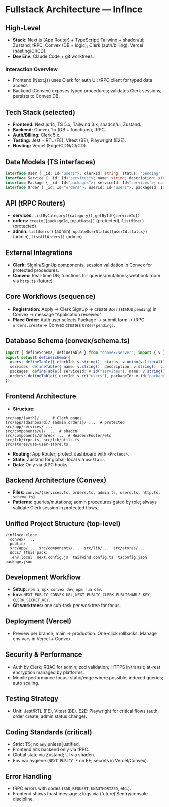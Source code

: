# Fullstack Architecture — Inflnce

## High-Level
- **Stack:** Next.js (App Router) + TypeScript; Tailwind + shadcn/ui; Zustand; tRPC; Convex (DB + logic); Clerk (auth/billing); Vercel (hosting/CI/CD).
- **Dev Env:** Claude Code + git worktrees.

### Interaction Overview
- Frontend (Next.js) uses Clerk for auth UI; tRPC client for typed data access.
- Backend (Convex) exposes typed procedures; validates Clerk sessions; persists to Convex DB.

## Tech Stack (selected)
- **Frontend:** Next.js 14, TS 5.x, Tailwind 3.x, shadcn/ui, Zustand.
- **Backend:** Convex 1.x (DB + functions), tRPC.
- **Auth/Billing:** Clerk 5.x.
- **Testing:** Jest + RTL (FE), Vitest (BE), Playwright (E2E).
- **Hosting:** Vercel (Edge/CDN/CI/CD).

## Data Models (TS interfaces)
```ts
interface User { _id: Id<"users">; clerkId: string; status: "pending" | "active" | "suspended"; }
interface Service { _id: Id<"services">; name: string; description: string; category: "socialMedia" | "publication" | "tool"; platform: "instagram" | "youtube" | "tiktok" | "twitter" | "spotify" | "linkedin"; }
interface Package { _id: Id<"packages">; serviceId: Id<"services">; name: string; price: number; deliverables: string[]; }
interface Order { _id: Id<"orders">; userId: Id<"users">; packageId: Id<"packages">; status: "pending" | "inProgress" | "complete" | "canceled"; inputData: Record<string, any>; createdAt: number; }
```

## API (tRPC Routers)
- **services:** `listByCategory({category})`, `getById({serviceId})`
- **orders:** `create({packageId,inputData})` (protected), `listMine()` (protected)
- **admin:** `listUsers()` (admin), `updateUserStatus({userId,status})` (admin), `listAllOrders()` (admin)

## External Integrations
- **Clerk:** SignIn/SignUp components, session validation in Convex for protected procedures.
- **Convex:** Real-time DB; functions for queries/mutations; webhook room via `http.ts` (future).

## Core Workflows (sequence)
- **Registration:** Apply → Clerk SignUp → create `User` (status `pending`) in Convex → message "Application received".
- **Place Order:** Auth user selects Package → submit form → tRPC `orders.create` → Convex creates `Order(pending)`.

## Database Schema (convex/schema.ts)
```ts
import { defineSchema, defineTable } from "convex/server"; import { v } from "convex/values";
export default defineSchema({
  users: defineTable({ clerkId: v.string(), status: v.union(v.literal("pending"), v.literal("active"), v.literal("suspended")) }).index("by_clerk_id", ["clerkId"]),
  services: defineTable({ name: v.string(), description: v.string(), category: v.union(v.literal("socialMedia"), v.literal("publication"), v.literal("tool")), platform: v.string() }).index("by_category", ["category"]),
  packages: defineTable({ serviceId: v.id("services"), name: v.string(), price: v.number(), deliverables: v.array(v.string()) }).index("by_service_id", ["serviceId"]),
  orders: defineTable({ userId: v.id("users"), packageId: v.id("packages"), status: v.union(v.literal("pending"), v.literal("inProgress"), v.literal("complete"), v.literal("canceled")), inputData: v.object({}) }).index("by_user_id", ["userId"]),
});
```

## Frontend Architecture
- **Structure:**
```
src/app/(auth)/ ...  # Clerk pages
src/app/(dashboard)/ {admin,orders}/ ...  # protected
src/app/services/ ...
src/components/ui/ ...  # shadcn
src/components/shared/ ...  # Header/Footer/etc
src/lib/trpc.ts, src/lib/utils.ts
src/stores/use-user-store.ts
```
- **Routing:** App Router; protect dashboard with `<Protect>`.
- **State:** Zustand for global; local via `useState`.
- **Data:** Only via tRPC hooks.

## Backend Architecture (Convex)
- **Files:** `convex/{services.ts, orders.ts, admin.ts, users.ts, http.ts, schema.ts}`
- **Patterns:** queries/mutations; admin procedures gated by role; always validate Clerk session in protected flows.

## Unified Project Structure (top-level)
```
/inflnce-clone
  convex/ ...
  public/
  src/app/...  src/components/...  src/lib/...  src/stores/...
  docs/ (this pack)
  .env.local  next.config.js  tailwind.config.ts  tsconfig.json  package.json
```

## Development Workflow
- **Setup:** `npm i`; `npx convex dev`; `npm run dev`.
- **Env:** `NEXT_PUBLIC_CONVEX_URL`, `NEXT_PUBLIC_CLERK_PUBLISHABLE_KEY`, `CLERK_SECRET_KEY`.
- **Git worktrees:** one sub-task per worktree for focus.

## Deployment (Vercel)
- Preview per branch; main → production. One-click rollbacks. Manage env vars in Vercel + Convex.

## Security & Performance
- Auth by Clerk; RBAC for admin; zod validation; HTTPS in transit; at-rest encryption managed by platforms.
- Mobile performance focus: static/edge where possible; indexed queries; auto scaling.

## Testing Strategy
- Unit: Jest/RTL (FE), Vitest (BE). E2E: Playwright for critical flows (auth, order create, admin status change).

## Coding Standards (critical)
- Strict TS; no `any` unless justified.
- Frontend hits backend only via tRPC.
- Global state via Zustand; UI via shadcn.
- Env var hygiene (`NEXT_PUBLIC_*` on FE; secrets in Vercel/Convex).

## Error Handling
- tRPC errors with codes (`BAD_REQUEST`, `UNAUTHORIZED`, etc.).
- Frontend shows toast messages; logs via (future) Sentry/console discipline.